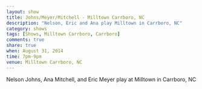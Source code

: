 ```yaml
---
layout: show
title: Johns/Meyer/Mitchell - Milltown Carrboro, NC
description: "Nelson, Eric and Ana play Milltown in Carrboro, NC"
category: shows
tags: [Shows, Milltown Carrboro, Carrboro]
comments: true
share: true
when: August 31, 2014
time: 7pm-9pm
venue: Milltown Carrboro, NC
---
```


Nelson Johns, Ana Mitchell, and Eric Meyer play at Milltown in Carrboro, NC
